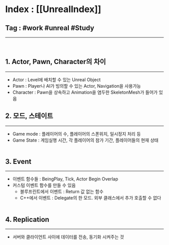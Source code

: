# Index : [[UnrealIndex]]
## Tag : #work #unreal #Study 
---
   
## 1. Actor, Pawn, Character의 차이
---
* Actor : Level에 배치할 수 있는 Unreal Object
* Pawn : Player나 AI가 빙의할 수 있는 Actor, Navigation을 사용가능
* Character : Pawn을 상속하고 Animation을 염두한 SkeletonMesh가 들어가 있음
   
## 2. 모드, 스테이트
---
* Game mode : 플레이어의 수, 플레이어의 스폰위치, 일시정지 처리 등
* Game State : 게임실행 시간, 각 플레이어의 참가 기간, 플레이어들의 현재 상태
   
## 3. Event
---
* 이벤트 함수들 : BeingPlay, Tick, Actor Begin Overlap 
* 커스텀 이벤트 함수를 만들 수 있음
	* 블루프린트에서 이벤트 : Return 값 없는 함수
	* C++에서 이벤트 : Delegate의 한 모드. 외부 클래스에서 추가 호출할 수 없다
   
## 4. Replication
---
* 서버와 클라이언트 사이에 데이터를 전송, 동기화 시켜주는 것 
